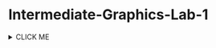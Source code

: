 # Intermediate-Graphics-Lab-1
<details><summary>CLICK ME</summary>
<p>

#### Tasks:

- [X] Create model
- [X] Create textures
- [X] Create shader
  
![Screenshot 2023-01-19 163847](https://user-images.githubusercontent.com/35810049/213569848-b6027b15-2e08-4a09-8bf1-e5c24256853f.jpg)


https://user-images.githubusercontent.com/35810049/213569928-82392501-b3d3-40c1-a394-312c575c54f2.mp4


</p>
</details>
